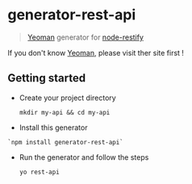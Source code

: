 # generator-rest-api
> [Yeoman](http://yeoman.io) generator for [node-restify](http://mcavage.me/node-restify/)

If you don't know [Yeoman](http://yeoman.io), please visit ther site first !

## Getting started

  * Create your project directory

    `mkdir my-api && cd my-api` 
  *  Install this generator

    `npm install generator-rest-api`
  * Run the generator and follow the steps

    `yo rest-api`
